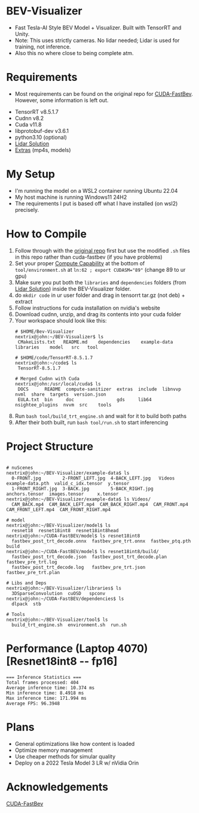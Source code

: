 # BEV-Visualizer
- Fast Tesla-AI Style BEV Model + Visualizer. Built with TensorRT and Unity.
- Note: This uses strictly cameras. No lidar needed; Lidar is used for training, not inference.
- Also this no where close to being complete atm.

# Requirements
* Most requirements can be found on the original repo for [CUDA-FastBev](https://github.com/Mandylove1993/CUDA-FastBEV). However, some information is left out.
- TensorRT v8.5.1.7
- Cudnn v8.2
- Cuda v11.8
- libprotobuf-dev v3.6.1
- python3.10 (optional)
- [Lidar Solution](https://github.com/NVIDIA-AI-IOT/Lidar_AI_Solution)
- [Extras](https://files.nextrix.xyz/share/g5QqMsTF) (mp4s, models)

# My Setup
* I'm running the model on a WSL2 container running Ubuntu 22.04
* My host machine is running Windows11 24H2
* The requirements I put is based off what I have installed (on wsl2) precisely.

# How to Compile
1. Follow through with the [original repo](https://github.com/Mandylove1993/CUDA-FastBEV) first but use the modified ```.sh``` files in this repo rather than cuda-fastbev (if you have problems)
2. Set your proper [Compute Capability](https://developer.nvidia.com/cuda-gpus#compute) at the bottom of ```tool/environment.sh``` at ```ln:62 ; export CUDASM="89"``` (change 89 to ur gpu)
3. Make sure you put both the ```libraries``` and ```dependencies``` folders (from [Lidar Solution](https://github.com/NVIDIA-AI-IOT/Lidar_AI_Solution))  inside the BEV-Visualizer folder.
4. do ```mkdir code``` in ur user folder and drag in tensorrt tar.gz (not deb) + extract
5. Follow instructions for cuda installation on nvidia's website
6. Download cudnn, unzip, and drag its contents into your cuda folder
7. Your workspace should look like this:
   ```
   # $HOME/Bev-Visualizer
   nextrix@john:~/BEV-Visualizer$ ls
    CMakeLists.txt   README.md    dependencies    example-data    libraries    model   src   tool

   # $HOME/code/TensorRT-8.5.1.7
   nextrix@john:~/code$ ls
    TensorRT-8.5.1.7

   # Merged Cudnn with Cuda
   nextrix@john:/usr/local/cuda$ ls
    DOCS      README  compute-sanitizer  extras  include  libnvvp           nvml  share  targets  version.json
    EULA.txt  bin     doc                gds     lib64    nsightee_plugins  nvvm  src    tools
   ```
8. Run ```bash tool/build_trt_engine.sh``` and wait for it to build both paths
9. After their both built, run ```bash tool/run.sh``` to start inferencing

# Project Structure
```

# nuScenes
nextrix@john:~/BEV-Visualizer/example-data$ ls
  0-FRONT.jpg        2-FRONT_LEFT.jpg  4-BACK_LEFT.jpg   Videos          example-data.pth  valid_c_idx.tensor  y.tensor
  1-FRONT_RIGHT.jpg  3-BACK.jpg        5-BACK_RIGHT.jpg  anchors.tensor  images.tensor     x.tensor
nextrix@john:~/BEV-Visualizer/example-data$ ls Videos/
  CAM_BACK.mp4  CAM_BACK_LEFT.mp4  CAM_BACK_RIGHT.mp4  CAM_FRONT.mp4  CAM_FRONT_LEFT.mp4  CAM_FRONT_RIGHT.mp4

# model
nextrix@john:~/BEV-Visualizer/model$ ls
  resnet18  resnet18int8  resnet18int8head
nextrix@john:~/CUDA-FastBEV/model$ ls resnet18int8
  fastbev_post_trt_decode.onnx  fastbev_pre_trt.onnx  fastbev_ptq.pth  build
nextrix@john:~/CUDA-FastBEV/model$ ls resnet18int8/build/
  fastbev_post_trt_decode.json  fastbev_post_trt_decode.plan  fastbev_pre_trt.log
  fastbev_post_trt_decode.log   fastbev_pre_trt.json          fastbev_pre_trt.plan

# Libs and Deps
nextrix@john:~/BEV-Visualizer/libraries$ ls
  3DSparseConvolution  cuOSD   spconv
nextrix@john:~/CUDA-FastBEV/dependencies$ ls
  dlpack  stb

# Tools
nextrix@john:~/BEV-Visualizer/tool$ ls
  build_trt_engine.sh  environment.sh  run.sh
```

# Performance (Laptop 4070) [Resnet18int8 -- fp16]
```
=== Inference Statistics ===
Total frames processed: 404
Average inference time: 10.374 ms
Min inference time: 8.4918 ms
Max inference time: 171.994 ms
Average FPS: 96.3948
```

# Plans
- General optimizations like how content is loaded
- Optimize memory management
- Use cheaper methods for simular quality
- Deploy on a 2022 Tesla Model 3 LR w/ nVidia Orin
  
# Acknowledgements
[CUDA-FastBev](https://github.com/Mandylove1993/CUDA-FastBEV)
